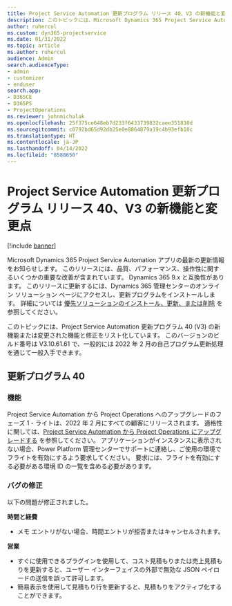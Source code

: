 ```yaml
---
title: Project Service Automation 更新プログラム リリース 40、V3 の新機能と変更点
description: このトピックには、Microsoft Dynamics 365 Project Service Automation 更新プログラム リリース 40 V3 で利用可能な機能と修正がリストされています。
author: ruhercul
ms.custom: dyn365-projectservice
ms.date: 01/31/2022
ms.topic: article
ms.author: ruhercul
audience: Admin
search.audienceType:
- admin
- customizer
- enduser
search.app:
- D365CE
- D365PS
- ProjectOperations
ms.reviewer: johnmichalak
ms.openlocfilehash: 25f375ce648eb7d233f6433739832caee351830d
ms.sourcegitcommit: c0792bd65d92db25e0e8864879a19c4b93efb10c
ms.translationtype: HT
ms.contentlocale: ja-JP
ms.lasthandoff: 04/14/2022
ms.locfileid: "8588650"
---
```

# <a name="whats-new-or-changed-in-project-service-automation-update-release-40-v3"></a>Project Service Automation 更新プログラム リリース 40、V3 の新機能と変更点

[!include [banner](../includes/psa-now-project-operations.md)]

Microsoft Dynamics 365 Project Service Automation アプリの最新の更新情報をお知らせします。 このリリースには、品質、パフォーマンス、操作性に関するいくつかの重要な改善が含まれています。 Dynamics 365 9.x と互換性があります。 このリリースに更新するには、Dynamics 365 管理センターのオンライン ソリューション ページにアクセスし、更新プログラムをインストールします。 詳細については [優先ソリューションのインストール、更新、または削除](/power-platform/admin/install-remove-preferred-solution) を参照してください。

このトピックには、Project Service Automation 更新プログラム 40 (V3) の新機能または変更された機能と修正をリスト化しています。 このバージョンのビルド番号は V3.10.61.61 で、一般的には 2022 年 2 月の自己プログラム更新処理を通じて一般入手できます。

## <a name="update-release-40"></a>更新プログラム 40

### <a name="features"></a>機能
Project Service Automation から Project Operations へのアップグレードのフェーズ 1 - ライトは、2022 年 2 月にすべての顧客にリリースされます。 適格性に関しては、[Project Service Automation から Project Operations にアップグレードする](upgrade-project-operations-non-stocked.md) を参照してください。 アプリケーションがインスタンスに表示されない場合、Power Platform 管理センターでサポートに連絡し、ご使用の環境でフライトを有効にするよう要求してください。 要求には、フライトを有効にする必要がある環境 ID の一覧を含める必要があります。

### <a name="bug-fixes"></a>バグの修正

以下の問題が修正されました。

**時間と経費**
- メモ エントリがない場合、時間エントリが拒否またはキャンセルされます。 

**営業**

- すぐに使用できるプラグインを使用して、コスト見積もりまたは売上見積もりを更新すると、ユーザー インターフェイスの外部で無効な JSON ペイロードの送信を誤って許可します。
- 簡易表示を使用して見積もり行を更新すると、見積もりをアクティブ化することができます。
